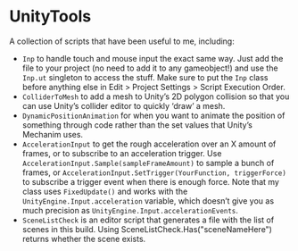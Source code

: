 UnityTools
==========

A collection of scripts that have been useful to me, including:

* `Inp` to handle touch and mouse input the exact same way. Just add the file to your project (no need to add it to any gameobject!) and use the `Inp.ut` singleton to access the stuff. Make sure to put the `Inp` class before anything else in Edit > Project Settings > Script Execution Order.
* `ColliderToMesh` to add a mesh to Unity’s 2D polygon collision so that you can use Unity’s collider editor to quickly ‘draw’ a mesh.
* `DynamicPositionAnimation` for when you want to animate the position of something through code rather than the set values that Unity’s Mechanim uses.
* `AccelerationInput` to get the rough acceleration over an X amount of frames, or to subscribe to an acceleration trigger. Use `AccelerationInput.Sample(sampleFrameAmount)` to sample a bunch of frames, or `AccelerationInput.SetTrigger(YourFunction, triggerForce)` to subscribe a trigger event when there is enough force. Note that my class uses `FixedUpdate()` and works with the `UnityEngine.Input.acceleration` variable, which doesn’t give you as much precision as `UnityEngine.Input.accelerationEvents`.
* `SceneListCheck` is an editor script that generates a file with the list of scenes in this build. Using SceneListCheck.Has("sceneNameHere") returns whether the scene exists.